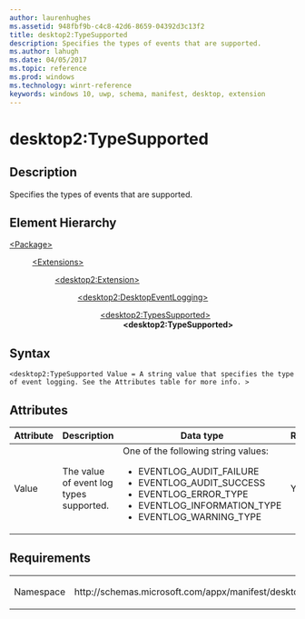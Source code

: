 ```yaml
---
author: laurenhughes
ms.assetid: 948fbf9b-c4c8-42d6-8659-04392d3c13f2
title: desktop2:TypeSupported
description: Specifies the types of events that are supported.
ms.author: lahugh
ms.date: 04/05/2017
ms.topic: reference
ms.prod: windows
ms.technology: winrt-reference
keywords: windows 10, uwp, schema, manifest, desktop, extension 
---
```


# desktop2:TypeSupported


## Description
Specifies the types of events that are supported.

## Element Hierarchy
<dl>
<dt><a href="element-package.md">&lt;Package&gt;</a></dt>
<dd>
<dl>
<dt><a href="element-extensions.md">&lt;Extensions&gt;</a></dt>
<dd>
<dl>
<dt><a href="element-desktop2-package-extension.md">&lt;desktop2:Extension&gt;</a></dt>
<dd>
<dl>
<dt><a href="element-desktop2-DesktopEventLogging.md">&lt;desktop2:DesktopEventLogging&gt;</a></dt>
<dd>
<dl>
<dt><a href="element-desktop2-typessupported.md">&lt;desktop2:TypesSupported&gt;</a></dt>
<dd><b>&lt;desktop2:TypeSupported&gt;</b></dd>
</dl>
</dd>
</dl>
</dd>
</dl>
</dd>
</dl>
</dd>
</dl>


## Syntax
```syntax
<desktop2:TypeSupported Value = A string value that specifies the type of event logging. See the Attributes table for more info. >
```

## Attributes
| Attribute | Description | Data type | Required |
|-----------|-------------|-----------|----------|
| Value | The value of event log types supported. | One of the following string values: <ul><li>EVENTLOG_AUDIT_FAILURE</li><li>EVENTLOG_AUDIT_SUCCESS</li><li>EVENTLOG_ERROR_TYPE</li><li>EVENTLOG_INFORMATION_TYPE</li><li>EVENTLOG_WARNING_TYPE</li></ul> | Yes |

## Requirements

<table>
<colgroup>
<col width="50%" />
<col width="50%" />
</colgroup>
<tbody>
<tr class="odd">
<td><p>Namespace</p></td>
<td><p>http://schemas.microsoft.com/appx/manifest/desktop/windows10/2</p></td>
</tr>
</tbody>
</table>